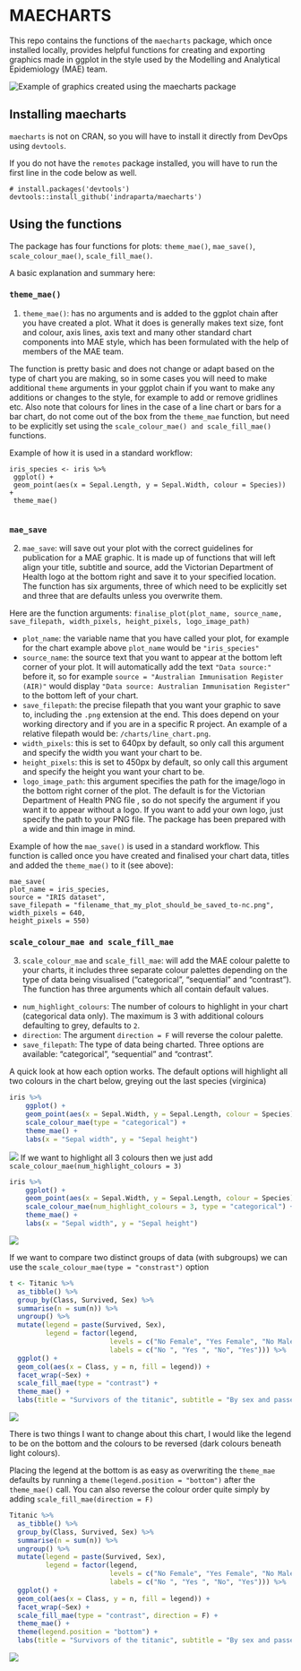 MAECHARTS
================

This repo contains the functions of the `maecharts` package, which once
installed locally, provides helpful functions for creating and exporting
graphics made in ggplot in the style used by the Modelling and
Analytical Epidemiology (MAE) team.

![Example of graphics created using the maecharts
package](chart_examples/mae_example_plots.png)

## Installing maecharts

`maecharts` is not on CRAN, so you will have to install it directly from
DevOps using `devtools`.

If you do not have the `remotes` package installed, you will have to run
the first line in the code below as well.

    # install.packages('devtools')
    devtools::install_github('indraparta/maecharts')

## Using the functions

The package has four functions for plots: `theme_mae()`, `mae_save()`,
`scale_colour_mae()`, `scale_fill_mae()`.

A basic explanation and summary here:

### `theme_mae()`

1.  `theme_mae()`: has no arguments and is added to the ggplot chain
    after you have created a plot. What it does is generally makes text
    size, font and colour, axis lines, axis text and many other standard
    chart components into MAE style, which has been formulated with the
    help of members of the MAE team.

The function is pretty basic and does not change or adapt based on the
type of chart you are making, so in some cases you will need to make
additional `theme` arguments in your ggplot chain if you want to make
any additions or changes to the style, for example to add or remove
gridlines etc. Also note that colours for lines in the case of a line
chart or bars for a bar chart, do not come out of the box from the
`theme_mae` function, but need to be explicitly set using the
`scale_colour_mae() and scale_fill_mae()` functions.

Example of how it is used in a standard workflow:

``` 
iris_species <- iris %>%
 ggplot() +
 geom_point(aes(x = Sepal.Length, y = Sepal.Width, colour = Species)) +
 theme_mae()
 
```

### `mae_save`

2.  `mae_save`: will save out your plot with the correct guidelines for
    publication for a MAE graphic. It is made up of functions that will
    left align your title, subtitle and source, add the Victorian
    Department of Health logo at the bottom right and save it to your
    specified location. The function has six arguments, three of which
    need to be explicitly set and three that are defaults unless you
    overwrite them.

Here are the function arguments: `finalise_plot(plot_name, source_name,
save_filepath, width_pixels, height_pixels, logo_image_path)`

  - `plot_name`: the variable name that you have called your plot, for
    example for the chart example above `plot_name` would be
    `"iris_species"`  
  - `source_name`: the source text that you want to appear at the bottom
    left corner of your plot. It will automatically add the text `"Data
    source:"` before it, so for example `source = "Australian
    Immunisation Register (AIR)"` would display `"Data source:
    Australian Immunisation Register"` to the bottom left of your chart.
  - `save_filepath`: the precise filepath that you want your graphic to
    save to, including the `.png` extension at the end. This does depend
    on your working directory and if you are in a specific R project. An
    example of a relative filepath would be: `/charts/line_chart.png`.  
  - `width_pixels`: this is set to 640px by default, so only call this
    argument and specify the width you want your chart to be.
  - `height_pixels`: this is set to 450px by default, so only call this
    argument and specify the height you want your chart to be.
  - `logo_image_path`: this argument specifies the path for the
    image/logo in the bottom right corner of the plot. The default is
    for the Victorian Department of Health PNG file , so do not specify
    the argument if you want it to appear without a logo. If you want to
    add your own logo, just specify the path to your PNG file. The
    package has been prepared with a wide and thin image in mind.

Example of how the `mae_save()` is used in a standard workflow. This
function is called once you have created and finalised your chart data,
titles and added the `theme_mae()` to it (see above):

    mae_save(
    plot_name = iris_species,
    source = "IRIS dataset",
    save_filepath = "filename_that_my_plot_should_be_saved_to-nc.png",
    width_pixels = 640,
    height_pixels = 550)

### `scale_colour_mae and scale_fill_mae`

3.  `scale_colour_mae` and `scale_fill_mae`: will add the MAE colour
    palette to your charts, it includes three separate colour palettes
    depending on the type of data being visualised (“categorical”,
    “sequential” and “contrast”). The function has three arguments
    which all contain default values.

<!-- end list -->

  - `num_highlight_colours`: The number of colours to highlight in your
    chart (categorical data only). The maximum is 3 with additional
    colours defaulting to grey, defaults to `2`.
  - `direction`: The argument `direction = F` will reverse the colour
    palette.
  - `save_filepath`: The type of data being charted. Three options are
    available: “categorical”, “sequential” and “contrast”.

A quick look at how each option works. The default options will
highlight all two colours in the chart below, greying out the last
species (virginica)

``` r
iris %>%
    ggplot() +
    geom_point(aes(x = Sepal.Width, y = Sepal.Length, colour = Species)) +
    scale_colour_mae(type = "categorical") + 
    theme_mae() +
    labs(x = "Sepal width", y = "Sepal height")
```

![](chart_examples/iris_1.png) If we want to highlight all 3 colours
then we just add `scale_colour_mae(num_highlight_colours = 3)`

``` r
iris %>%
    ggplot() +
    geom_point(aes(x = Sepal.Width, y = Sepal.Length, colour = Species)) +
    scale_colour_mae(num_highlight_colours = 3, type = "categorical") + 
    theme_mae() +
    labs(x = "Sepal width", y = "Sepal height")
```

![](chart_examples/iris_2.png)

If we want to compare two distinct groups of data (with subgroups) we
can use the `scale_colour_mae(type = "constrast")` option

``` r
t <- Titanic %>%
  as_tibble() %>%
  group_by(Class, Survived, Sex) %>%
  summarise(n = sum(n)) %>%
  ungroup() %>%
  mutate(legend = paste(Survived, Sex),
         legend = factor(legend, 
                         levels = c("No Female", "Yes Female", "No Male", "Yes Male"), 
                         labels = c("No ", "Yes ", "No", "Yes"))) %>%
  ggplot() +
  geom_col(aes(x = Class, y = n, fill = legend)) +
  facet_wrap(~Sex) +
  scale_fill_mae(type = "contrast") + 
  theme_mae() + 
  labs(title = "Survivors of the titanic", subtitle = "By sex and passenger class", x = "", y = "")
```

![](chart_examples/titanic_1.png)

There is two things I want to change about this chart, I would like the
legend to be on the bottom and the colours to be reversed (dark colours
beneath light colours).

Placing the legend at the bottom is as easy as overwriting the
`theme_mae` defaults by running a `theme(legend.position = "bottom")`
after the `theme_mae()` call. You can also reverse the colour order
quite simply by adding `scale_fill_mae(direction = F)`

``` r
Titanic %>%
  as_tibble() %>%
  group_by(Class, Survived, Sex) %>%
  summarise(n = sum(n)) %>%
  ungroup() %>%
  mutate(legend = paste(Survived, Sex),
         legend = factor(legend, 
                         levels = c("No Female", "Yes Female", "No Male", "Yes Male"), 
                         labels = c("No ", "Yes ", "No", "Yes"))) %>%
  ggplot() +
  geom_col(aes(x = Class, y = n, fill = legend)) +
  facet_wrap(~Sex) +
  scale_fill_mae(type = "contrast", direction = F) + 
  theme_mae() + 
  theme(legend.position = "bottom") + 
  labs(title = "Survivors of the titanic", subtitle = "By sex and passenger class", x = "", y = "")
```

![](chart_examples/titanic_2.png)
